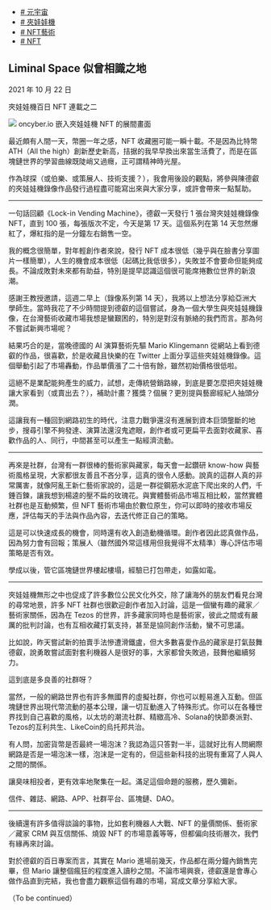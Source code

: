 +   [# 元宇宙](https://matters.town/tags/55046-%E5%85%83%E5%AE%87%E5%AE%99)
+   [# 夾娃娃機](https://matters.town/tags/1514-%E5%A4%BE%E5%A8%83%E5%A8%83%E6%A9%9F)
+   [# NFT藝術](https://matters.town/tags/67114-NFT%E8%97%9D%E8%A1%93)
+   [# NFT](https://matters.town/tags/7990-NFT)

## Liminal Space 似曾相識之地

2021 年 10 月 22 日

夾娃娃機百日 NFT 連載之二

 ![](https://assets.matters.news/embed/1556c477-858b-48d2-8b83-00d5a504e482.jpeg)
oncyber.io 嵌入夾娃娃機 NFT 的展間畫面

最近頗有人間一天，幣圈一年之感，NFT 收藏圈可能一瞬十載。不是因為比特幣 ATH（All the high）創新歷史新高，拮据的我早早換出來當生活費了，而是在區塊鏈世界的學習曲線既陡峭又過癮，正可謂精神時光屋。

作為球探（或伯樂、或策展人、技術支援？），我會用後設的觀點，將參與陳德叡的夾娃娃機錄像作品發行過程盡可能寫出來與大家分享，或許會帶來一點幫助。

* * *

一句話回顧《Lock-in Vending Machine》，德叡一天發行 1 張台灣夾娃娃機錄像 NFT，直到 100 張，每張版次不定，今天是第 17 天。這個系列在第 14 天忽然爆紅了，爆紅指的是一分鐘左右銷售一空。

我的概念很簡單，對年輕創作者來說，發行 NFT 成本很低（幾乎與在臉書分享圖片一樣簡單），人生的機會成本很低（起碼比我低很多），失敗並不會要命但能夠成長。不論成敗對未來都有助益，特別是提早認識這個很可能席捲數位世界的新浪潮。

感謝王教授邀請，這週二早上（錄像系列第 14 天），我將以上想法分享給亞洲大學師生。當時我花了不少時間提到德叡的這個嘗試，身為一個大學生與夾娃娃機錄像，在台灣藝術收藏市場我想是蠻艱困的，特別是對沒有脈絡的我們而言。那為何不嘗試新興市場呢？

結果巧合的是，當晚德國的 AI 演算藝術先驅 Mario Klingemann 從網站上看到德叡的作品，很喜歡，於是收藏且快樂的在 Twitter 上面分享這些夾娃娃機錄像。這個舉動引起了市場轟動，作品單價漲了二十倍有餘，雖然初始價格很低啦。

這絕不是業配能夠產生的威力，試想，走傳統營銷路線，到底是要怎麼把夾娃娃機讓大家看到（或賣出去？），補助計畫？獲獎？個展？更別提與藝廊經紀人抽頭分潤。

這讓我有一種回到網路初生的時代，注意力戰爭還沒有進展到資本巨頭壟斷的地步，搜尋引擎不夠發達、演算法還沒鬼遮眼，創作者或可更扁平去面對收藏家、喜歡作品的人、同行，中間甚至可以產生一點經濟流動。

* * *

再來是社群，台灣有一群很棒的藝術家與藏家，每天會一起鑽研 know-how 與藝術風格呈現，大家都很友善且不吝分享，這真的很令人感動。說真的這群人真的非常厲害，就像阿亂王新仁藝術家說的，這是一群從鋼筋水泥底下爬出來的人們，千錘百鍊，讓我想到楊逵的壓不扁的玫瑰花。與實體藝術品市場互相比較，當然實體社群也是互動頻繁，但 NFT 藝術市場由於數位原生，你可以即時的接收市場反應，評估每天的手法與作品內容，去迭代修正自己的策略。

這是可以快速成長的機會，同時還有收入創造動機循環。創作者因此認真做作品，因為努力會有回報；策展人（雖然國外常這樣用但我覺得不太精準）專心評估市場策略是否有效。

學成以後，管它區塊鏈世界樓起樓塌，經驗已打包帶走，如露如電。

* * *

夾娃娃機無形之中也促成了許多數位公民文化外交，除了讓海外的朋友們看見台灣的尋常地景，許多 NFT 社群也很歡迎創作者加入討論，這是一個蠻有趣的藏家／藝術家關係，因為在 Tezos 的世界，許多藏家同時也是藝術家，彼此之間或有嚴厲的批判討論，也有互相收藏打氣支持，甚至是協同創作活動，蠻不可思議。

比如說，昨天嘗試新的拍賣手法慘遭滑鐵盧，但大多數喜愛作品的藏家是打氣鼓舞德叡，說勇敢嘗試面對套利機器人是很好的事，大家都曾失敗過，鼓舞他繼續努力。

這到底是多良善的社群呀？

當然，一般的網路世界也有許多無國界的虛擬社群，你也可以輕易進入互動。但區塊鏈世界出現代幣流動的基本公理，讓一切互動進入了特殊形式。你可以在各種世界找到自己喜歡的風格，以太坊的潮流社群、精緻高冷、Solana的快節奏派對、Tezos的互利共生、LikeCoin的烏托邦共治。

有人問，加密貨幣是否最終一場泡沫？我認為這只答對一半，這就好比有人問網際網路是否是一場泡沫一樣，泡沫是一定有的，但這些新科技的出現有重寫了人與人之間的關係。

讓臭味相投者，更有效率地聚集在一起。滿足這個命題的服務，歷久彌新。

信件、雜誌、網路、APP、社群平台、區塊鏈、DAO。

* * *

後續還有許多值得談論的事物，比如套利機器人大戰、NFT 的量價關係、藝術家／藏家 CRM 與互信關係、燒毀 NFT 的市場意義等等，但都偏向技術層次，我們有緣再來討論。

對於德叡的百日專案而言，其實在 Mario 進場前幾天，作品都在兩分鐘內銷售完畢，但 Mario 讓整個瘋狂的程度進入讀秒之間。不論市場興衰，德叡還是會專心做作品直到完結，我也會盡力觀察這個有趣的市場，寫成文章分享給大家。

（To be continued）